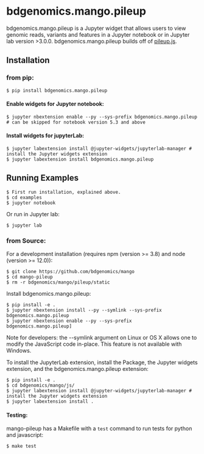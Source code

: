 # bdgenomics.mango.pileup

bdgenomics.mango.pileup is a Jupyter widget that allows users to view genomic reads, variants and features in a Jupyter notebook or in Jupyter lab version >3.0.0.
bdgenomics.mango.pileup builds off of [pileup.js](https://github.com/hammerlab/pileup.js).

## Installation

### from pip:

    $ pip install bdgenomics.mango.pileup

#### Enable widgets for Jupyter notebook:

    $ jupyter nbextension enable --py --sys-prefix bdgenomics.mango.pileup  # can be skipped for notebook version 5.3 and above

#### Install widgets for jupyterLab:

    $ jupyter labextension install @jupyter-widgets/jupyterlab-manager # install the Jupyter widgets extension
    $ jupyter labextension install bdgenomics.mango.pileup

## Running Examples

    $ First run installation, explained above.
    $ cd examples
    $ jupyter notebook

Or run in Jupyter lab:

    $ jupyter lab

### from Source:

For a development installation (requires npm (version >= 3.8) and node (version >= 12.0)):

    $ git clone https://github.com/bdgenomics/mango
    $ cd mango-pileup
    $ rm -r bdgenomics/mango/pileup/static

Install bdgenomics.mango.pileup:

    $ pip install -e .
    $ jupyter nbextension install --py --symlink --sys-prefix bdgenomics.mango.pileup
    $ jupyter nbextension enable --py --sys-prefix bdgenomics.mango.pileup]

Note for developers: the --symlink argument on Linux or OS X allows one to modify the JavaScript code in-place. This feature is not available with Windows.


To install the JupyterLab extension, install the Package, the Jupyter widgets extension, and the bdgenomics.mango.pileup extension:


    $ pip install -e .
    $ cd bdgenomics/mango/js/
    $ jupyter labextension install @jupyter-widgets/jupyterlab-manager # install the Jupyter widgets extension
    $ jupyter labextension install .


#### Testing:

mango-pileup has a Makefile with a ``test`` command to run tests for python and javascript:

    $ make test
